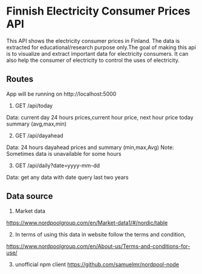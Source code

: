 # Finnish Electricity Consumer Prices API

This API shows the electricity consumer prices in Finland. The data is extracted for educational/research purpose only.The goal of making this api is to visualize and extract important data for electricity consumers. It can also help the consumer of electricity to control the uses of electricity.

## Routes

App will be running on http://localhost:5000

1. GET /api/today

 Data: current day 24 hours prices,current hour price, next hour price
 today summary (avg,max,min)

2. GET /api/dayahead

 Data: 24 hours dayahead prices and summary (min,max,Avg)
 Note: Sometimes data is unavailable for some hours

3. GET /api/daily?date=yyyy-mm-dd

Data: get any data with date query last two years

## Data source

1. Market data

https://www.nordpoolgroup.com/en/Market-data1/#/nordic/table

2. In terms of using this data in website follow the terms and condition,

 https://www.nordpoolgroup.com/en/About-us/Terms-and-conditions-for-use/

3. unofficial npm client
 https://github.com/samuelmr/nordpool-node




